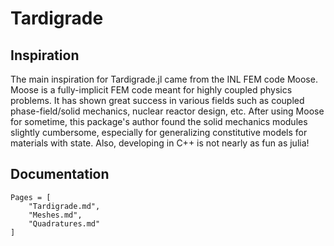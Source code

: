 # Tardigrade

## Inspiration
The main inspiration for Tardigrade.jl came from the INL FEM code Moose. Moose is a fully-implicit FEM code meant for highly coupled physics problems. It has shown great success in various fields such as coupled phase-field/solid mechanics, nuclear reactor design, etc. After using Moose for sometime, this package's author found the solid mechanics modules slightly cumbersome, especially for generalizing constitutive models for materials with state. Also, developing in C++ is not nearly as fun as julia!

## Documentation
```@contents
Pages = [
    "Tardigrade.md",
    "Meshes.md",
    "Quadratures.md"
]
```
